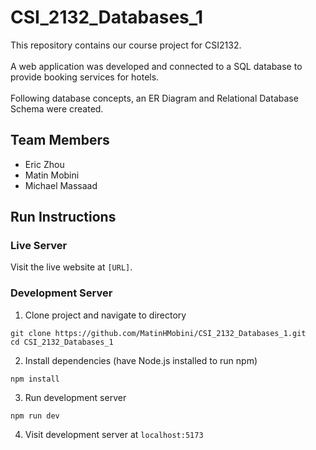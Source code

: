 # CSI_2132_Databases_1
This repository contains our course project for CSI2132. 
<br><br>
A web application was developed and connected to a SQL database to provide booking services for hotels.
<br><br>
Following database concepts, an ER Diagram and Relational Database Schema were created.

## Team Members
- Eric Zhou
- Matin Mobini
- Michael Massaad

## Run Instructions
### Live Server
Visit the live website at ``` [URL] ```.
### Development Server
1. Clone project and navigate to directory
```
git clone https://github.com/MatinHMobini/CSI_2132_Databases_1.git
cd CSI_2132_Databases_1
```
2. Install dependencies (have Node.js installed to run npm)
```
npm install
```
3. Run development server
```
npm run dev
```
4. Visit development server at ``` localhost:5173 ```
